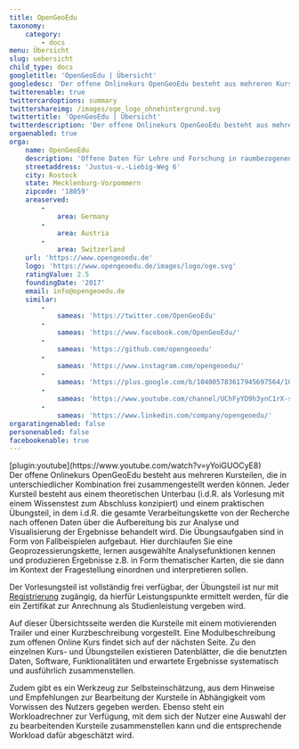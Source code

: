 ```yaml
---
title: OpenGeoEdu
taxonomy:
    category:
        - docs
menu: Übersicht
slug: uebersicht
child_type: docs
googletitle: 'OpenGeoEdu | Übersicht'
googledesc: 'Der offene Onlinekurs OpenGeoEdu besteht aus mehreren Kursteilen, die in unterschiedlicher Kombination frei zusammengestellt werden können.'
twitterenable: true
twittercardoptions: summary
twittershareimg: /images/oge_logo_ohnehintergrund.svg
twittertitle: 'OpenGeoEdu | Übersicht'
twitterdescription: 'Der offene Onlinekurs OpenGeoEdu besteht aus mehreren Kursteilen, die in unterschiedlicher Kombination frei zusammengestellt werden können.'
orgaenabled: true
orga:
    name: OpenGeoEdu
    description: 'Offene Daten für Lehre und Forschung in raumbezogenen Studiengängen'
    streetaddress: 'Justus-v.-Liebig-Weg 6'
    city: Rostock
    state: Mecklenburg-Vorpommern
    zipcode: '18059'
    areaserved:
        -
            area: Germany
        -
            area: Austria
        -
            area: Switzerland
    url: 'https://www.opengeoedu.de'
    logo: 'https://www.opengeoedu.de/images/logo/oge.svg'
    ratingValue: 2.5
    foundingDate: '2017'
    email: info@opengeoedu.de
    similar:
        -
            sameas: 'https://twitter.com/OpenGeoEdu'
        -
            sameas: 'https://www.facebook.com/OpenGeoEdu/'
        -
            sameas: 'https://github.com/opengeoedu'
        -
            sameas: 'https://www.instagram.com/opengeoedu/'
        -
            sameas: 'https://plus.google.com/b/104005783617945697564/104005783617945697564'
        -
            sameas: 'https://www.youtube.com/channel/UChFyYD9h3ynC1rX-s3tyNdw'
        -
            sameas: 'https://www.linkedin.com/company/opengeoedu/'
orgaratingenabled: false
personenabled: false
facebookenable: true
---
```

<div class="row my-5">
    <div class="col-md-6">
        [plugin:youtube](https://www.youtube.com/watch?v=yYoiGUOCyE8)
    </div>
    <div class="col-md-6 mt-3 text-justify">
Der offene Onlinekurs OpenGeoEdu besteht aus mehreren Kursteilen, die in unterschiedlicher Kombination frei zusammengestellt
werden können. Jeder Kursteil besteht aus einem theoretischen Unterbau (i.d.R. als Vorlesung mit einem Wissenstest zum Abschluss
konzipiert) und einem praktischen Übungsteil, in dem i.d.R. die gesamte Verarbeitungskette von der Recherche nach offenen
Daten über die Aufbereitung bis zur Analyse und Visualisierung der Ergebnisse behandelt wird. Die Übungsaufgaben sind in
Form von Fallbeispielen aufgebaut. Hier durchlaufen Sie eine Geoprozessierungskette, lernen ausgewählte Analysefunktionen
kennen und produzieren Ergebnisse z.B. in Form thematischer Karten, die sie dann im Kontext der Fragestellung einordnen und
interpretieren sollen.
    </div>
</div>

Der Vorlesungsteil ist vollständig frei verfügbar, der Übungsteil ist nur mit
[Registrierung](https://ilias.opengeoedu.de/ilias/ilias.php?lang=de&client_id=opengeoedu&cmdClass=ilaccountregistrationgui&cmdNode=ta:y&baseClass=ilStartUpGUI) zugängig, da hierfür Leistungspunkte ermittelt werden, für die ein Zertifikat zur Anrechnung als Studienleistung vergeben wird.

Auf dieser Übersichtsseite werden die Kursteile mit einem motivierenden Trailer und einer Kurzbeschreibung vorgestellt. Eine Modulbeschreibung zum offenen Online Kurs findet sich auf der nächsten Seite. Zu den einzelnen Kurs- und Übungsteilen existieren Datenblätter, die die benutzten Daten, Software, Funktionalitäten und erwartete Ergebnisse systematisch und ausführlich zusammenstellen.

Zudem gibt es ein Werkzeug zur Selbsteinschätzung, aus dem Hinweise und Empfehlungen zur Bearbeitung der Kursteile in Abhängigkeit
vom Vorwissen des Nutzers gegeben werden. Ebenso steht ein Workloadrechner zur Verfügung, mit dem sich der Nutzer eine Auswahl
der zu bearbeitenden Kursteile zusammenstellen kann und die entsprechende Workload dafür abgeschätzt wird.

<!-- ![cc-by-sa](cc-by-sa.png) <small>Alle Inhalte auf OpenGeoEdu - Lernen mit offenen Daten sind, sofern nicht anders angegeben, lizenziert unter einer <br/> [Creative Commons Namensnennung - Weitergabe unter gleichen Bedingungen 4.0 International Lizenz](http://creativecommons.org/licenses/by-sa/4.0/)</small> -->
